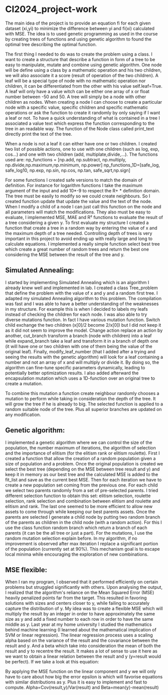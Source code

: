 # CI2024_project-work
The main idea of the project is to provide an equation fi for each given dataset (xi,yi) to minimize the difference between yi and fi(xi) calculated with MSE. The idea is to used genetic programming as used in the course by creating trees of functions and using genetic algorithm to found the optimal tree describing the optimal function.

The first thing I needed to do was to create the problem using a class. I want to create a structure that describe a function in form of a tree to be easy to manipulate, mutate and combine using genetic algorithm. One node will be define using a class by a mathematic operation and his two children, we will also associate it a score (result of operation of the two children). A leaf will be a special type of node with no mathematic operation nor children, it can be differentiated from the other with his value self.leaf=True. A leaf will only have a value witch can be either one array of x or  float number between -50 and 50. A tree will simply be a node with other children as nodes. When creating a node I can choose to create a particular node with a specific value, specific children and specific mathematic operations or ask the function to create it randomly by only saying if I want a leaf or not. To have a quick understanding of what is contained in a tree I associated a value text which express the function corresponding to the tree in an readable way. The function of the Node class called print_text directly print the text of the tree.

When a node is not a leaf it can either have one or two children. I created two list of possible actions, one to use with one children (such as log, exp, cos…) and one with two children (add, multiplate,divide,…). The functions used are:
np_functions = [np.add, np.subtract, np.multiply, np.divide,np.maximum,np.minimum, np.power]
np_functions_1D=[safe_log, safe_log10, np.exp, np.sin, np.cos, np.tan, safe_sqrt,np.sign]

For some functions I created safe versions to match the domain of definition. For instance for logarithm functions I take the maximum argument of the input and add 10*-9 to respect the R+ * definition domain. 
The tree must be easily to modify so we could create neighbours. So I created  function update that update the value and the text of the node. When I modify a child of a node I can just call this function on the node and all parameters will match the modifications. They also must be easy to evaluate, I implemented MSE, MAE and R² functions to evaluate the result of a tree considering a given y.
To first evaluate my structure I created a function that create a tree in a random way by entering the value of x and the maximum depth of a tree needed. Controlling depth of trees is very important in this project to avoid ending up with really large and long to calculate equations. I implemented a really simple function select best tree which create a great number of random trees and return the best one considering the MSE between the result of the tree and y.

## Simulated Annealing:

I started by implementing Simulated Annealing which is an algorithm I already knew well and implemented in lab. I created a class Tree_problem that define the problem with the value of x and y and a random first tree. I adapted my simulated Annealing algorithm to this problem. The compilation was fast and I was able to have a better understanding of the weaknesses in my structure. For example this is when I decided to labels my leafs instead of checking the children for each node. I was also able to try diverse mutations function. In fact I have various mutation function. Switch child exchange the two children (x[0]/2 become 2/x[0]) but I did not keep it as it did not seem to improve the model. Change action replace an action by another, cut_branch transform a branch (node with children) into a leaf while expand_branch take a leaf and transform it in a branch of depth one (it will have one or two children with one of them being the value of the original leaf). Finally, modify_leaf_number (that I added after a trying and seeing the results with the genetic algorithm) will look for a leaf containing a number and not an array of x and will multiply or divide it. By doing so, the algorithm can fine-tune specific parameters dynamically, leading to potentially better optimization results. I also added afterward the encapsulation mutation which uses a 1D-function over an original tree to create a mutation.

To combine this mutation a function create neighbour randomly chooses a mutation to perform while taking in consideration the depth of the tree. It will grow the tree if he is already to big. The selected function is applied to a random suitable node of the tree. Plus all superior branches are updated on any modification.

## Genetic algorithm:

I implemented a genetic algorithm where we can control the size of the population, the number maximum of iterations, the algorithm of selection and the importance of elitism (for the elitism rank or elitism roulette).  First I created a function that allow the creation of a random population given a size of population and a problem. Once the original population is created we select the best tree (depending on the MSE between tree result and y) and keep it in memory as our best tree and the calculated MSE is added to the fit_list and save as the current best MSE. Then for each iteration we have to create a new population set coming from the previous one. For each child we select two parents randomly from a set of pre-selected parents. 
I tried different selection function to obtain this set: elitism selection, roulette selection, rank selection and combination between elitism and roulette and elitism and rank. The last one seemed to be more efficient to allow new assets to come through while keeping our best parents assets. 
Once the parents are selected I generate a child node by putting two random branch of the parents as children in the child node (with a random action). For this I use the class function random branch which return a branch of each parents (it can be the all tree or just a part). For the mutations, I use the random mutation selection explain before.
In my algorithm, if no improvement is observed after max iteration I replace a significant portion of the population (currently set at 90%). This mechanism goal is to escape local minima while encouraging the exploration of new combinations.

## MSE flexible:

When I ran my program, I observed that it performed efficiently on certain problems but struggled significantly with others. Upon analysing the output, I realized that the algorithm's reliance on the Mean Squared Error (MSE) heavily penalized points far from the target. This resulted in favoring solutions with sizes and centers closer to y, while failing to accurately capture the distribution of y.
My idea was to create a flexible MSE which will multiply the result by an integer in order to have approximately the same size as y and add a fixed number to each row in order to have the same middle as y.  Last year at my home university I studied the mathematics behind machine learning (I learned about the mathematical implication of SVM or linear regression). The linear regression process uses a scaling alpha based on the variance of the result and the covariance between the result and y. And a beta which take into consideration the mean of both the result and y to recentre the result. It makes a lot of sense to use it here as we want to obtain a linear relation between the result and y (y=result would be perfect).
If we take a look at this equation:
 
By applying the MSE function on the linear component and y we will only have to care about how big the error epsilon is which will favorise equations with similar distributions as y. Plus it is easy to implement and fast to compute.
Alpha=Cov(result,y)/Var(result) and Beta=mean(y)-mean(result)
